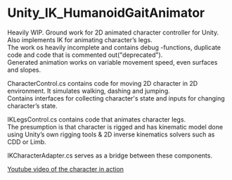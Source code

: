 # Unity_IK_HumanoidGaitAnimator

Heavily WIP. Ground work for 2D animated character controller for Unity. Also implements IK for animating character’s legs.  
The work os heavily incomplete and contains debug -functions, duplicate code and code that is commented out("deprecated").  
Generated animation works on variable movement speed, even surfaces and slopes.  

CharacterControl.cs contains code for moving 2D character in 2D environment. It simulates walking, dashing and jumping.  
Contains interfaces for collecting character's state and inputs for changing character’s state.  

IKLegsControl.cs contains code that animates character legs.  
The presumption is that character is rigged and has kinematic model done using Unity’s own rigging tools & 2D inverse kinematics solvers such as CDD or Limb.   

IKCharacterAdapter.cs serves as a bridge between these components.  

[Youtube video of the character in action](https://youtu.be/jqgxD_3iY04)

